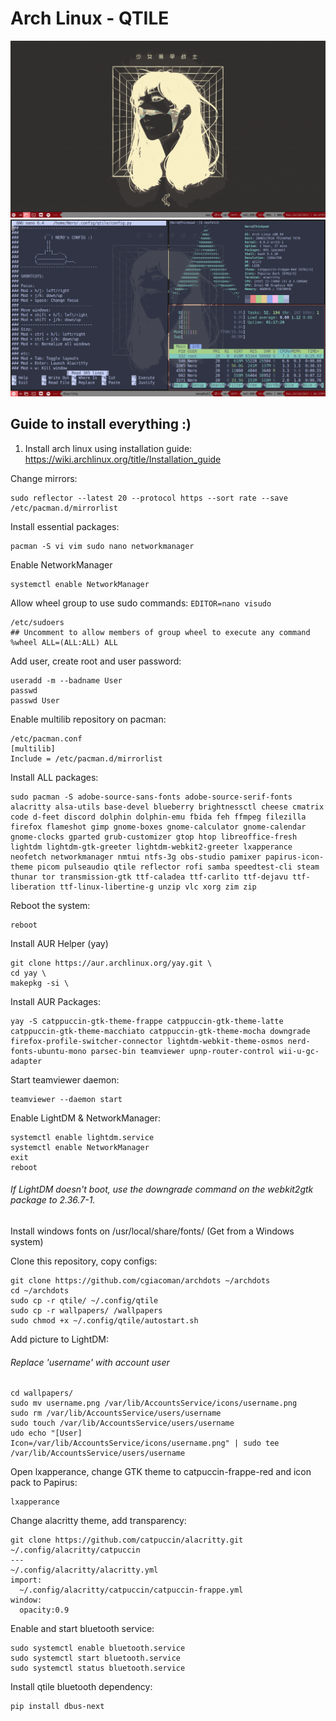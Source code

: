 # Arch Linux - QTILE
![Qtile](/qtile/screenshot1.png)
![Qtile](/qtile/screenshot.png)
## Guide to install everything :)

1. Install arch linux using installation guide:
https://wiki.archlinux.org/title/Installation_guide

Change mirrors:
```
sudo reflector --latest 20 --protocol https --sort rate --save /etc/pacman.d/mirrorlist
```
Install essential packages:
```
pacman -S vi vim sudo nano networkmanager
```
Enable NetworkManager
```
systemctl enable NetworkManager
```
Allow wheel group to use sudo commands:
```EDITOR=nano visudo```

```
/etc/sudoers
## Uncomment to allow members of group wheel to execute any command
%wheel ALL=(ALL:ALL) ALL
```
Add user, create root and user password:
```
useradd -m --badname User
passwd 
passwd User
```

Enable multilib repository on pacman:
```
/etc/pacman.conf
[multilib]
Include = /etc/pacman.d/mirrorlist
```

Install ALL packages:

```
sudo pacman -S adobe-source-sans-fonts adobe-source-serif-fonts alacritty alsa-utils base-devel blueberry brightnessctl cheese cmatrix code d-feet discord dolphin dolphin-emu fbida feh ffmpeg filezilla firefox flameshot gimp gnome-boxes gnome-calculator gnome-calendar gnome-clocks gparted grub-customizer gtop htop libreoffice-fresh lightdm lightdm-gtk-greeter lightdm-webkit2-greeter lxapperance neofetch networkmanager nmtui ntfs-3g obs-studio pamixer papirus-icon-theme picom pulseaudio qtile reflector rofi samba speedtest-cli steam thunar tor transmission-gtk ttf-caladea ttf-carlito ttf-dejavu ttf-liberation ttf-linux-libertine-g unzip vlc xorg zim zip
```
Reboot the system:
```
reboot
```
Install AUR Helper (yay)
```
git clone https://aur.archlinux.org/yay.git \
cd yay \
makepkg -si \
```
Install AUR Packages: 
```
yay -S catppuccin-gtk-theme-frappe catppuccin-gtk-theme-latte catppuccin-gtk-theme-macchiato catppuccin-gtk-theme-mocha downgrade firefox-profile-switcher-connector lightdm-webkit-theme-osmos nerd-fonts-ubuntu-mono parsec-bin teamviewer upnp-router-control wii-u-gc-adapter
```
Start teamviewer daemon:
```
teamviewer --daemon start
```
Enable LightDM & NetworkManager:
```
systemctl enable lightdm.service
systemctl enable NetworkManager
exit
reboot
```

###### If LightDM doesn't boot, use the downgrade command on the webkit2gtk package to 2.36.7-1.
Install windows fonts on /usr/local/share/fonts/ (Get from a Windows system)

Clone this repository, copy configs:
```
git clone https://github.com/cgiacoman/archdots ~/archdots
cd ~/archdots
sudo cp -r qtile/ ~/.config/qtile
sudo cp -r wallpapers/ /wallpapers
sudo chmod +x ~/.config/qtile/autostart.sh
```
Add picture to LightDM:
###### Replace 'username' with account user
```
cd wallpapers/
sudo mv username.png /var/lib/AccountsService/icons/username.png
sudo rm /var/lib/AccountsService/users/username
sudo touch /var/lib/AccountsService/users/username
udo echo "[User]
Icon=/var/lib/AccountsService/icons/username.png" | sudo tee /var/lib/AccountsService/users/username
```
Open lxapperance, change GTK theme to catpuccin-frappe-red and icon pack to Papirus:
```
lxapperance
```
Change alacritty theme, add transparency:
```
git clone https://github.com/catpuccin/alacritty.git ~/.config/alacritty/catpuccin
---
~/.config/alacritty/alacritty.yml
import:
  ~/.config/alacritty/catpuccin/catpuccin-frappe.yml
window:
  opacity:0.9
```

Enable and start bluetooth service:
```
sudo systemctl enable bluetooth.service
sudo systemctl start bluetooth.service
sudo systemctl status bluetooth.service
```
Install qtile bluetooth dependency:
```
pip install dbus-next
```
